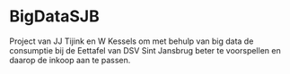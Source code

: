 # BigDataSJB
Project van JJ Tijink en W Kessels om met behulp van big data de consumptie bij de Eettafel van DSV Sint Jansbrug beter te voorspellen en daarop de inkoop aan te passen.
